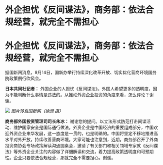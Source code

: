 # 外企担忧《反间谍法》，商务部：依法合规经营，就完全不需担心

# 外企担忧《反间谍法》，商务部：依法合规经营，就完全不需担心

据国新网消息，8月14日，国新办举行持续深化改革开放、切实优化营商环境国务院政策例行吹风会。

**日本共同社记者：** 外国企业的人担忧《反间谍法》。外国人希望更多的透明度，因为不能判断什么事情是违法的。从推动外资企业投资的角度来看，怎么评论？谢谢。

![](https://inews.gtimg.com/newsapp_bt/0/15816647219/1000) _图片转自国新网（徐想 摄）_

**商务部外国投资管理司司长朱冰：**
谢谢您的提问。以立法形式防范打击间谍活动、维护国家安全是国际通行做法。外资企业是中国经济的重要组成部分，中国欢迎外资企业来华发展，这一态度是一贯的，也是明确的。中国将坚定不移地推进高水平对外开放，持续改善营商环境。大家可能也注意到，近期，商务部召开了外商投资商协会专场政策解读沟通圆桌会，邀请了有关部门和相关领域专家就《反间谍法》等外资企业关注的内容做了详细解读和交流，着力提高政策透明度和可预期性。企业只要依法合规经营，那就完全不需要担心。谢谢。

